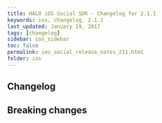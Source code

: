 ```yaml
---
title: HALO iOS Social SDK - Changelog for 2.1.1
keywords: ios, changelog, 2.1.1
last_updated: January 19, 2017
tags: [changelog]
sidebar: ios_sidebar
toc: false
permalink: ios_social_release_notes_211.html
folder: ios
---
```


## Changelog

## Breaking changes